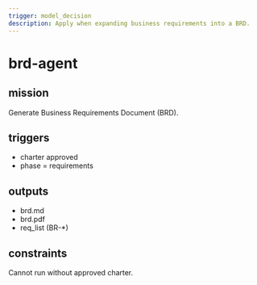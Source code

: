 ```yaml
---
trigger: model_decision
description: Apply when expanding business requirements into a BRD.
---
```


# brd-agent

## mission
Generate Business Requirements Document (BRD).

## triggers
- charter approved
- phase = requirements

## outputs
- brd.md
- brd.pdf
- req_list (BR-*)

## constraints
Cannot run without approved charter.